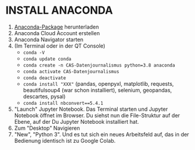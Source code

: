 # INSTALL ANACONDA

1. [Anaconda-Package](https://www.anaconda.com/download) herunterladen
2. Anaconda Cloud Account erstellen
3. Anaconda Navigator starten
4. (Im Terminal oder in der QT Console)
	- ```conda -V```
	- ```conda update conda```
	- ```conda create -n CAS-Datenjournalismus python=3.8 anaconda```
	- ```conda activate CAS-Datenjournalismus```
	- ```conda deactivate```
	- ```conda install "XXX"``` (pandas, openpyxl, matplotlib, requests, beautifulsoup4 (war schon installiert), selenium, geopandas, descartes, pysal)
	- ```conda install nbconvert==5.4.1```
5. "Launch" Jupyter Notebook. Das Terminal starten und Jupyter Notebook öffnet im Browser. Du siehst nun die File-Struktur auf der Ebene, auf der Du Jupyter Notebook installiert hat.
6. Zum "Desktop" Navigieren
7. "New", "Python 3". Und es tut sich ein neues Arbeitsfeld auf, das in der Bedienung identisch ist zu Google Colab.
